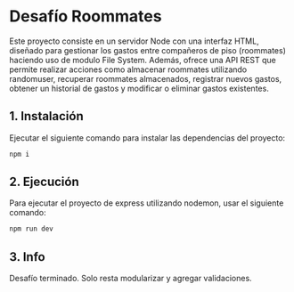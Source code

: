 
# Desafío Roommates

Este proyecto consiste en un servidor Node con una interfaz HTML, diseñado para gestionar los gastos entre compañeros de piso (roommates) haciendo uso de modulo File System. Además, ofrece una API REST que permite realizar acciones como almacenar roommates utilizando randomuser, recuperar roommates almacenados, registrar nuevos gastos, obtener un historial de gastos y modificar o eliminar gastos existentes.

## 1. Instalación

Ejecutar el siguiente comando para instalar las dependencias del proyecto:
   ```bash
   npm i
   ```
   
## 2. Ejecución

Para ejecutar el proyecto de express utilizando nodemon, usar el siguiente comando:
   ```bash
   npm run dev
   ```

## 3. Info

Desafío terminado. Solo resta modularizar y agregar validaciones.

